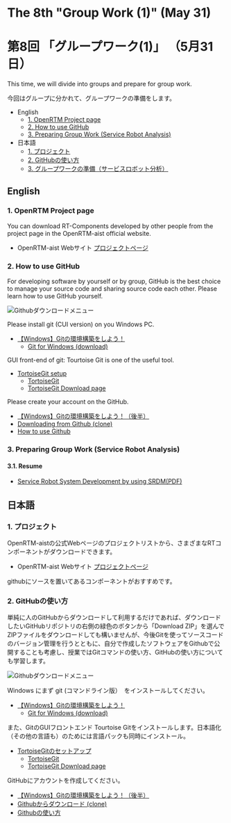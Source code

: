 
# The 8th "Group Work (1)" (May 31)
# 第8回 「グループワーク(1)」 （5月31日）

This time, we will divide into groups and prepare for group work. 

今回はグループに分かれて、グループワークの準備をします。

<!-- TOC -->


- English
    - [1. OpenRTM Project page](#1-openrtm-project-page)
    - [2. How to use GitHub](#2-how-to-use-github)
    - [3. Preparing Group Work (Service Robot Analysis)](#3-preparing-group-work-service-robot-analysis)
- 日本語
    - [1. プロジェクト](#1-プロジェクト)
    - [2. GitHubの使い方](#2-githubの使い方)
    - [3. グループワークの準備（サービスロボット分析）](#3-グループワークの準備サービスロボット分析)

<!-- /TOC -->

## English

### 1. OpenRTM Project page

You can download RT-Components developed by other people from the project page in the OpenRTM-aist official website.

- OpenRTM-aist Webサイト [プロジェクトページ](https://openrtm.org/openrtm/ja/content/rt%E3%82%B3%E3%83%B3%E3%83%9D%E3%83%BC%E3%83%8D%E3%83%B3%E3%83%88)

### 2. How to use GitHub

For developing software by yourself or by group, GitHub is the best choice to manage your source code and sharing source code each other.
Please learn how to use GitHub yourself.

![Githubダウンロードメニュー](https://user-images.githubusercontent.com/11814060/83472077-57637280-a4c1-11ea-857f-a5e3452a4bb5.png)


Please install git (CUI version) on you Windows PC.

- [【Windows】Gitの環境構築をしよう！](https://prog-8.com/docs/git-env-win)
  - [Git for Windows (download)](https://git-for-windows.github.io/)

GUI front-end of git: Tourtoise Git is one of the useful tool.

- [TortoiseGit setup](https://qiita.com/SkyLaptor/items/6347f38c8c010f4d5bd2)
  - [TortoiseGit](https://tortoisegit.org/)
  - [TortoiseGit Download page](https://tortoisegit.org/download/)
  
Please create your account on the GitHub.

- [【Windows】Gitの環境構築をしよう！（後半）](https://prog-8.com/docs/git-env-win)
- [Downloading from Github (clone)](https://qiita.com/masamitsu-konya/items/abb572337156e4d003cf)
- [How to use Github](https://qiita.com/nnahito/items/565f8755e70c51532459)

### 3. Preparing Group Work (Service Robot Analysis)

#### 3.1. Resume

- [Service Robot System Development by using SRDM(PDF)](ユビキタス_SRDMを使ったグループワーク.pdf)


## 日本語

### 1. プロジェクト

OpenRTM-aistの公式Webページのプロジェクトリストから、さまざまなRTコンポーネントがダウンロードできます。

- OpenRTM-aist Webサイト [プロジェクトページ](https://openrtm.org/openrtm/ja/content/rt%E3%82%B3%E3%83%B3%E3%83%9D%E3%83%BC%E3%83%8D%E3%83%B3%E3%83%88)

githubにソースを置いてあるコンポーネントがおすすめです。

### 2. GitHubの使い方

単純に人のGitHubからダウンロードして利用するだけであれば、ダウンロードしたいGitHubリポジトリの右側の緑色のボタンから「Download ZIP」を選んでZIPファイルをダウンロードしても構いませんが、今後Gitを使ってソースコードのバージョン管理を行うとともに、自分で作成したソフトウェアをGithubで公開することも考慮し、授業ではGitコマンドの使い方、GitHubの使い方についても学習します。

![Githubダウンロードメニュー](https://user-images.githubusercontent.com/11814060/83472077-57637280-a4c1-11ea-857f-a5e3452a4bb5.png)


Windows にまず git (コマンドライン版）　をインストールしてください。

- [【Windows】Gitの環境構築をしよう！](https://prog-8.com/docs/git-env-win)
  - [Git for Windows (download)](https://git-for-windows.github.io/)

また、GitのGUIフロントエンド Tourtoise Gitをインストールします。日本語化（その他の言語も）のためには言語パックも同時にインストール。

- [TortoiseGitのセットアップ](https://qiita.com/SkyLaptor/items/6347f38c8c010f4d5bd2)
  - [TortoiseGit](https://tortoisegit.org/)
  - [TortoiseGit Download page](https://tortoisegit.org/download/)
  
GitHubにアカウントを作成してください。

- [【Windows】Gitの環境構築をしよう！（後半）](https://prog-8.com/docs/git-env-win)
- [Githubからダウンロード (clone)](https://qiita.com/masamitsu-konya/items/abb572337156e4d003cf)
- [Githubの使い方](https://qiita.com/nnahito/items/565f8755e70c51532459)



